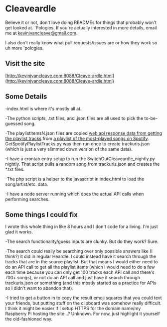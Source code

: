 # Cleaveardle
Believe it or not, don't love doing READMEs for things that probably won't get looked at. 'Pologies. If you're actually interested in more details, email me at [kevinjvancleave@gmail.com](mailto:kevinjvancleave@gmail.com).

I also don't really know what pull requests/issues are or how they work so uh more 'pologies.

## Visit the site
[http://kevinjvancleave.com:8088/Cleave-ardle.html](http://kevinjvancleave.com:8088/Cleave-ardle.html)

## Some Details
-index.html is where it's mostly all at.

-The python scripts, .txt files, and .json files are all used to pick the to-be-guessed song. 

-The playlistitemsN.json files are copied [web api response data from getting the playlist tracks](https://developer.spotify.com/documentation/web-api/reference/get-playlists-tracks) from [a playlist of the most-played songs on Spotify](https://open.spotify.com/playlist/2YRe7HRKNRvXdJBp9nXFza). GetSpotifyPlaylistTracks.py was then run once to create trackuris.json (which is just a very slimmed down version of the same data).

-I have a crontab entry setup to run the SwitchOutCleaveardle_nightly.py nightly. That script pulls a random song from trackuris.json and creates the *.txt files.

-The php script is a helper to the javascript in index.html to load the song/artist/etc. data.

-I have a node server running which does the actual API calls when performing searches.

## Some things I could fix
I wrote this whole thing in like 8 hours and I don't code for a living. I'm just glad it works.

-The search functionality/guess inputs are clunky. But do they work? Sure.

-The search could really be searching over only possible answers like (I think?) it did in regular Heardle. I could instead have it search through the tracks that are in the source playlist. But that means I would either need to do an API call to get all the playlist items (which I would need to do a few each time because you can only get 100 tracks each API call and there's 700+ songs), or not do an API call and just have it search through trackuris.json or something (and this mostly started as a practice for APIs so I didn't want to abandon that).

-I tried to get a button in to copy the result emoji squares that you could text your friends, but putting stuff on the clipboard was somehow really difficult. I think it might be easier if I setup HTTPS for the domain name/my Raspberry Pi hosting the site...? Unknown. For now, just highlight it yourself the old-fashioned way.
